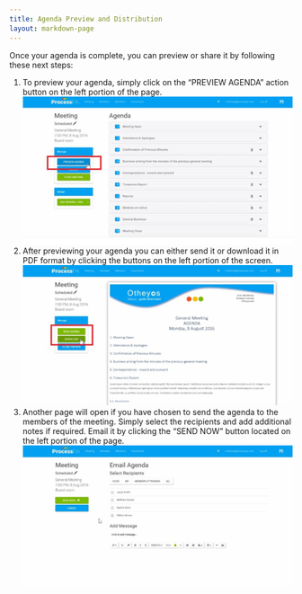 ```yaml
---
title: Agenda Preview and Distribution
layout: markdown-page
---
```


Once your agenda is complete, you can preview or share it by following these next steps: 

  1. To preview your agenda, simply click on the “PREVIEW AGENDA” action button on the left portion of the page.  
    <img class="img-fluid" src="/content/pages/help/clip_image002-2.jpg" />
  2. After previewing your agenda you can either send it or download it in PDF format by clicking the buttons on the left portion of the screen.  
    <img class="img-fluid" src="/content/pages/help/clip_image004-2.jpg" />
  3. Another page will open if you have chosen to send the agenda to the members of the meeting. Simply select the recipients and add additional notes if required. Email it by clicking the “SEND NOW” button located on the left portion of the page.  
    <img class="img-fluid" src="/content/pages/help/clip_image006-2.jpg" />
